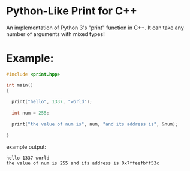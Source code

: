 # Python-Like Print for C++
An implementation of Python 3's "print" function in C++. It can take any number of arguments with mixed types!

# Example:

```c++
#include <print.hpp>

int main()
{
  
  print("hello", 1337, "world");
  
  int num = 255;
  
  print("the value of num is", num, "and its address is", &num);
  
}
```

example output:

```
hello 1337 world 
the value of num is 255 and its address is 0x7ffeefbff53c 
```
